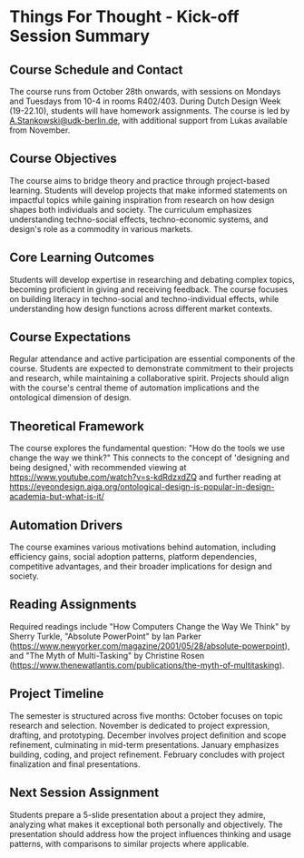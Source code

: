 # Things For Thought - Kick-off Session Summary

## Course Schedule and Contact
The course runs from October 28th onwards, with sessions on Mondays and Tuesdays from 10-4 in rooms R402/403. During Dutch Design Week (19-22.10), students will have homework assignments. The course is led by A.Stankowski@udk-berlin.de, with additional support from Lukas available from November.

## Course Objectives
The course aims to bridge theory and practice through project-based learning. Students will develop projects that make informed statements on impactful topics while gaining inspiration from research on how design shapes both individuals and society. The curriculum emphasizes understanding techno-social effects, techno-economic systems, and design's role as a commodity in various markets.

## Core Learning Outcomes
Students will develop expertise in researching and debating complex topics, becoming proficient in giving and receiving feedback. The course focuses on building literacy in techno-social and techno-individual effects, while understanding how design functions across different market contexts.

## Course Expectations
Regular attendance and active participation are essential components of the course. Students are expected to demonstrate commitment to their projects and research, while maintaining a collaborative spirit. Projects should align with the course's central theme of automation implications and the ontological dimension of design.

## Theoretical Framework
The course explores the fundamental question: "How do the tools we use change the way we think?" This connects to the concept of 'designing and being designed,' with recommended viewing at https://www.youtube.com/watch?v=s-kdRdzxdZQ and further reading at https://eyeondesign.aiga.org/ontological-design-is-popular-in-design-academia-but-what-is-it/

## Automation Drivers
The course examines various motivations behind automation, including efficiency gains, social adoption patterns, platform dependencies, competitive advantages, and their broader implications for design and society.

## Reading Assignments
Required readings include "How Computers Change the Way We Think" by Sherry Turkle, "Absolute PowerPoint" by Ian Parker (https://www.newyorker.com/magazine/2001/05/28/absolute-powerpoint), and "The Myth of Multi-Tasking" by Christine Rosen (https://www.thenewatlantis.com/publications/the-myth-of-multitasking).

## Project Timeline
The semester is structured across five months:
October focuses on topic research and selection. November is dedicated to project expression, drafting, and prototyping. December involves project definition and scope refinement, culminating in mid-term presentations. January emphasizes building, coding, and project refinement. February concludes with project finalization and final presentations.

## Next Session Assignment
Students prepare a 5-slide presentation about a project they admire, analyzing what makes it exceptional both personally and objectively. The presentation should address how the project influences thinking and usage patterns, with comparisons to similar projects where applicable.
